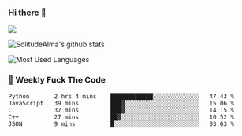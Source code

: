 ### Hi there 👋

<p>
  <a href="https://count.getloli.com/"><img src="https://count.getloli.com/get/@:solitudealma"></a>
</p>

![SolitudeAlma's github stats](https://github-readme-stats.vercel.app/api?username=solitudealma&show_icons=true&theme=radical)

![Most Used Languages](https://github-readme-stats.vercel.app/api/top-langs/?username=solitudealma&layout=compact&hide_border=true&theme=dark)
<!-- ![visitors](https://visitor-badge.glitch.me/badge?page_id=solitudealma.solitudealma.id) -->


### :dart: Weekly Fuck The Code

<!--START_SECTION:waka-->
```text
Python       2 hrs 4 mins    ████████████░░░░░░░░░░░░░   47.43 % 
JavaScript   39 mins         ███▓░░░░░░░░░░░░░░░░░░░░░   15.06 % 
C            37 mins         ███▓░░░░░░░░░░░░░░░░░░░░░   14.15 % 
C++          27 mins         ██▓░░░░░░░░░░░░░░░░░░░░░░   10.52 % 
JSON         9 mins          █░░░░░░░░░░░░░░░░░░░░░░░░   03.63 % 
```
<!--END_SECTION:waka-->
